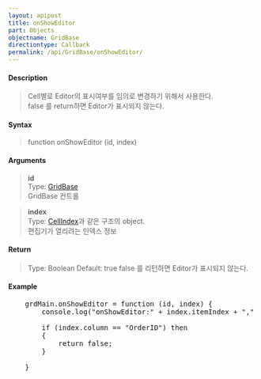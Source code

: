 ```yaml
---
layout: apipost
title: onShowEditor
part: Objects
objectname: GridBase
directiontype: Callback
permalink: /api/GridBase/onShowEditor/
---
```



#### Description

> Cell별로 Editor의 표시여부를 임의로 변경하기 위해서 사용한다.  
> false 를 return하면 Editor가 표시되지 않는다.

#### Syntax

> function onShowEditor (id, index)  

#### Arguments

> **id**  
> Type: [GridBase](/api/GridBase/)  
> GridBase 컨트롤  

> **index**  
> Type: [CellIndex](/api/types/CellIndex/)과 같은 구조의 object.  
> 편집기가 열리려는  인덱스 정보

#### Return

> Type: Boolean
> Default: true
> false 를 리턴하면 Editor가 표시되지 않는다.  

#### Example

<pre class="prettyprint">
	grdMain.onShowEditor = function (id, index) { 
    	console.log("onShowEditor:" + index.itemIndex + "," + index.column);  

    	if (index.column == "OrderID") then
    	{
    		return false;  
        }
    
    }
</pre>

